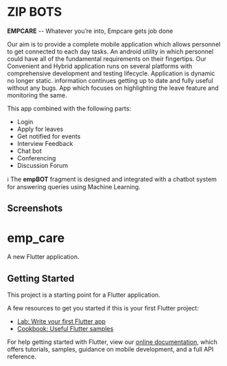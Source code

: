 

# ZIP BOTS

**EMPCARE** -- Whatever you’re into, Empcare gets job done

Our aim is to provide a complete mobile application
which allows personnel to get connected to each day tasks.
An android utility in which personnel could have all of the fundamental requirements on their fingertips.
Our Convenient and Hybrid application runs on several platforms with comprehensive development and testing lifecycle. 
Application is dynamic no longer static. information continues getting up to date and fully useful without any bugs. App which focuses on highlighting the leave feature and monitoring the same.


This app combined with the following parts:

* Login
* Apply for leaves
* Get notified for events
* Interview Feedback
* Chat bot
* Conferencing
* Discussion Forum

ℹ️ The **empBOT** fragment is designed and integrated with a chatbot system for answering queries using Machine Learning. 

## Screenshots






# emp_care

A new Flutter application.

## Getting Started

This project is a starting point for a Flutter application.

A few resources to get you started if this is your first Flutter project:

- [Lab: Write your first Flutter app](https://flutter.dev/docs/get-started/codelab)
- [Cookbook: Useful Flutter samples](https://flutter.dev/docs/cookbook)

For help getting started with Flutter, view our
[online documentation](https://flutter.dev/docs), which offers tutorials,
samples, guidance on mobile development, and a full API reference.
